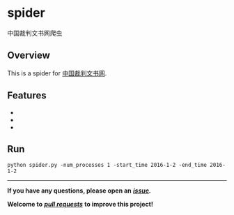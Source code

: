 # spider
中国裁判文书网爬虫
## Overview
This is a spider for [中国裁判文书网](http://wenshu.court.gov.cn/).
## Features
-
-
-
## Run
```Shell
python spider.py -num_processes 1 -start_time 2016-1-2 -end_time 2016-1-2
```
---
**If you have any questions, please open an** ***[issue](https://github.com/wuyifan18/spider/issues).***

**Welcome to** ***[pull requests](https://github.com/wuyifan18/spider/pulls)*** **to improve this project!**
